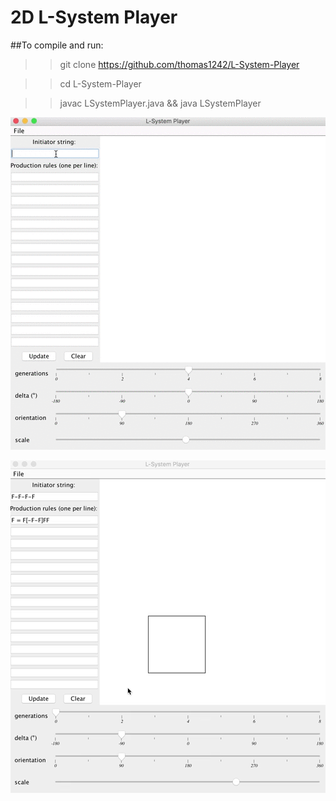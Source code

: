 # 2D L-System Player

##To compile and run:

>> git clone https://github.com/thomas1242/L-System-Player

>> cd L-System-Player

>> javac LSystemPlayer.java && java LSystemPlayer




 ![alt tag](images/LSystemDemo.gif)
 
 ![alt tag](images/fractaldemo1.gif)
